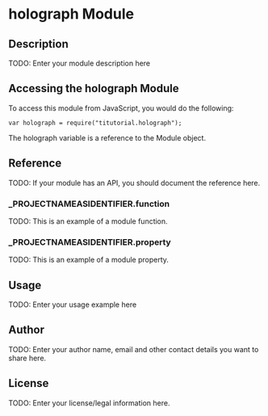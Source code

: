 # holograph Module

## Description

TODO: Enter your module description here

## Accessing the holograph Module

To access this module from JavaScript, you would do the following:

	var holograph = require("titutorial.holograph");

The holograph variable is a reference to the Module object.	

## Reference

TODO: If your module has an API, you should document
the reference here.

### ___PROJECTNAMEASIDENTIFIER__.function

TODO: This is an example of a module function.

### ___PROJECTNAMEASIDENTIFIER__.property

TODO: This is an example of a module property.

## Usage

TODO: Enter your usage example here

## Author

TODO: Enter your author name, email and other contact
details you want to share here. 

## License

TODO: Enter your license/legal information here.

